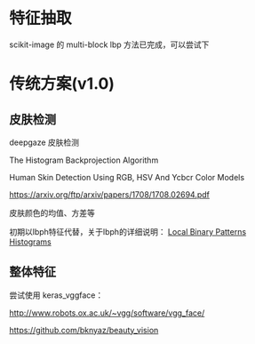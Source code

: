 # 特征抽取

scikit-image 的 multi-block lbp 方法已完成，可以尝试下


# 传统方案(v1.0)

## 皮肤检测

deepgaze 皮肤检测

The Histogram Backprojection Algorithm

Human Skin Detection Using RGB, HSV And Ycbcr Color Models

https://arxiv.org/ftp/arxiv/papers/1708/1708.02694.pdf

皮肤颜色的均值、方差等

初期以lbph特征代替，关于lbph的详细说明：
[Local Binary Patterns Histograms](https://blog.csdn.net/Zachary_Co/article/details/78807627)


## 整体特征

尝试使用 keras_vggface：

http://www.robots.ox.ac.uk/~vgg/software/vgg_face/

https://github.com/bknyaz/beauty_vision
